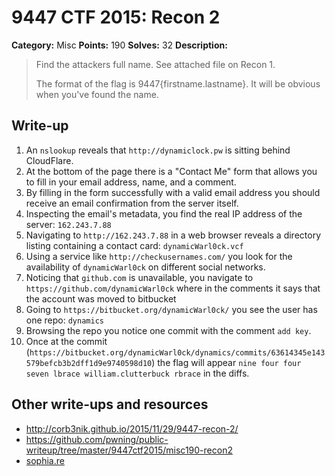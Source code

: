 # 9447 CTF 2015: Recon 2

**Category:** Misc
**Points:** 190
**Solves:** 32
**Description:**

> Find the attackers full name. See attached file on Recon 1.
> 
> The format of the flag is 9447{firstname.lastname}. It will be obvious when you've found the name.


## Write-up

1. An `nslookup` reveals that `http://dynamiclock.pw` is sitting behind CloudFlare.
2. At the bottom of the page there is a "Contact Me" form that allows you to fill in your email address, name, and a comment.
3. By filling in the form successfully with a valid email address you should receive an email confirmation from the server itself.
4. Inspecting the email's metadata, you find the real IP address of the server: `162.243.7.88`
5. Navigating to `http://162.243.7.88` in a web browser reveals a directory listing containing a contact card: `dynamicWarl0ck.vcf`
6. Using a service like `http://checkusernames.com/` you look for the availability of `dynamicWarl0ck` on different social networks.
7. Noticing that `github.com` is unavailable, you navigate to `https://github.com/dynamicWarl0ck` where in the comments it says that the account was moved to bitbucket
8. Going to `https://bitbucket.org/dynamicWarl0ck/` you see the user has one repo: `dynamics`
9. Browsing the repo you notice one commit with the comment `add key`.
10. Once at the commit (`https://bitbucket.org/dynamicWarl0ck/dynamics/commits/63614345e143579befcb3b2dff1d9e9740598d10`) the flag will appear `nine four four seven lbrace william.clutterbuck rbrace` in the diffs.

## Other write-ups and resources

* <http://corb3nik.github.io/2015/11/29/9447-recon-2/>
* <https://github.com/pwning/public-writeup/tree/master/9447ctf2015/misc190-recon2>
* [sophia.re](http://www.sophia.re/94472015_recon12_writeup.html)
